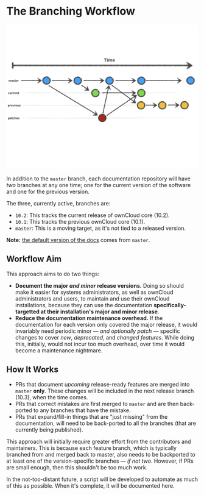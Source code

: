 # The Branching Workflow

![The Branching Workflow](images/the-branching-workflow.png)

In addition to the `master` branch, each documentation repository will have _two_ branches at any one time; one for the current version of the software and one for the previous version.

The three, currently active, branches are:

- `10.2`: This tracks the current release of ownCloud core (10.2).
- `10.1`: This tracks the previous ownCloud core (10.1).
- `master`: This is a moving target, as it's not tied to a released version.

**Note:** [the default version of the docs](https://doc.owncloud.com) comes from `master`.

## Workflow Aim

This approach aims to do two things:

- **Document the major _and minor_ release versions.** Doing so should make it easier for systems administrators, as well as ownCloud administrators and users, to maintain and use their ownCloud installations, because they can use the documentation **specifically-targetted at their installation's major and minor release**.
- **Reduce the documentation maintenance overhead.** If the documentation for each version only covered the major release, it would invariably need periodic minor — _and optionally patch_ — specific changes to cover _new_, _deprecated_, and _changed features_. While doing this, initially, would not incur too much overhead, over time it would become a maintenance nightmare.

## How It Works

- PRs that document _upcoming_ release-ready features are merged into `master` **only**. These changes will be included in the next release branch (10.3), when the time comes.
- PRs that correct mistakes are first merged to `master` and are then back-ported to any branches that have the mistake.
- PRs that expand/fill-in things that are "just missing" from the documentation, will need to be back-ported to all the branches (that are currently being published).

This approach will initially require greater effort from the contributors and maintainers.
This is because each feature branch, which is typically branched from and merged back to master, also needs to be backported to at least one of the version-specific branches — _if not two_.
However, if PRs are small enough, then this shouldn't be too much work.

In the not-too-distant future, a script will be developed to automate as much of this as possible.
When it's complete, it will be documented here.

